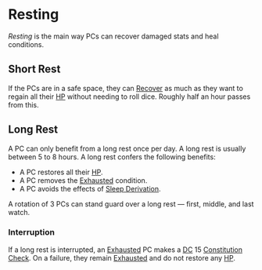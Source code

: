 # Resting

*Resting* is the main way PCs can recover damaged stats and heal conditions.

## Short Rest

If the PCs are in a safe space, they can [Recover](../Exploration/Delving.md#Recover) as much as they want to regain all their [HP](../../Player%20Characters/Derived%20Statistics/Hit%20Points.md) without needing to roll dice. Roughly half an hour passes from this.

## Long Rest

A PC can only benefit from a long rest once per day. A long rest is usually between 5 to 8 hours. A long rest confers the following benefits:

- A PC restores all their [HP](../../Player%20Characters/Derived%20Statistics/Hit%20Points.md).
- A PC removes the [Exhausted](../Conditions/Exhausted.md) condition.
- A PC avoids the effects of [Sleep Derivation](../Hazards/Biological%20Hazards.md#Sleep%20Derivation).

A rotation of 3 PCs can stand guard over a long rest — first, middle, and last watch.

### Interruption

If a long rest is interrupted, an [Exhausted](../Conditions/Exhausted.md) PC makes a [DC](DC.md) 15 [Constitution](../../Player%20Characters/The%20Ability%20Scores/Constitution.md) [Check](Check.md). On a failure, they remain [Exhausted](../Conditions/Exhausted.md) and do not restore any [HP](../../Player%20Characters/Derived%20Statistics/Hit%20Points.md).
